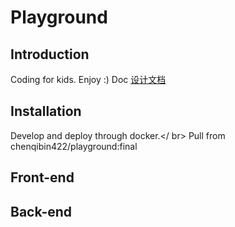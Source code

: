 # Playground

## Introduction

Coding for kids. Enjoy :)
Doc [设计文档](http://47.94.142.165:8088/gitlab/PRJ8_MasterYoda/Playground/wikis/home)

## Installation

Develop and deploy through docker.</ br>
Pull from chenqibin422/playground:final</br>

## Front-end

## Back-end

